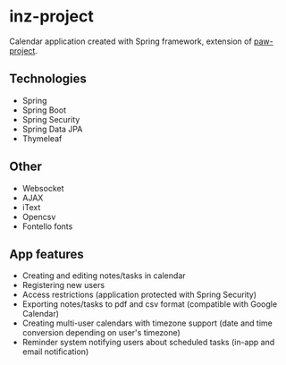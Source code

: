 # inz-project
Calendar application created with Spring framework, extension of [paw-project](https://github.com/rafallyczek/paw-project).
## Technologies
* Spring
* Spring Boot
* Spring Security
* Spring Data JPA
* Thymeleaf
## Other
* Websocket
* AJAX
* iText
* Opencsv
* Fontello fonts
## App features
* Creating and editing notes/tasks in calendar
* Registering new users
* Access restrictions (application protected with Spring Security)
* Exporting notes/tasks to pdf and csv format (compatible with Google Calendar)
* Creating multi-user calendars with timezone support (date and time conversion depending on user's timezone)
* Reminder system notifying users about scheduled tasks (in-app and email notification)
